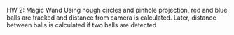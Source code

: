 HW 2: Magic Wand
Using hough circles and pinhole projection, red and blue balls are tracked and distance from camera is calculated.
Later, distance between balls is calculated if two balls are detected
